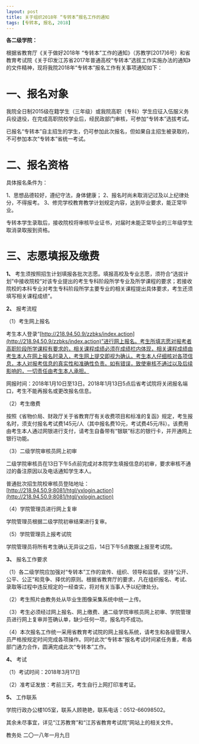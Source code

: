 ```yaml
---
layout: post
title: 关于组织2018年 “专转本”报名工作的通知
tags: [专转本, 报名, 2018]
---
```


<!--more-->

**各二级学院：**

根据省教育厅《关于做好2018年 “专转本”工作的通知》（苏教学[2017]6号）和省教育考试院《关于印发江苏省2017年普通高校“专转本”选拔工作实施办法的通知》的文件精神，现将我院2018年“专转本”报名工作有关事项通知如下：

# 一、报名对象

我院全日制2015级在籍学生（三年级）或我院高职（专科）学生应征入伍服义务兵役退役，在完成高职院校学业后，经民政部门审核，可参加“专转本”选拔考试。

已报名“专转本”自主招生的学生，仍可参加此次报名，但如果自主招生被录取的，不可参加本次“专转本”省统一考试。

# 二、报名资格

具体报名条件为：

1、思想品德较好，遵纪守法，身体健康；
2、报名时尚未取消记过及以上纪律处分，不得报考。
3、修完学校教育教学计划规定内容，达到毕业要求，能正常毕业。

专转本学生录取后，接收院校将审核毕业证书，对届时未能正常毕业的三年级学生取消录取报到资格。

# 三、志愿填报及缴费

**1、** 考生须按照招生计划填报各批次志愿。填报高校及专业志愿，须符合“选拔计划”中接收院校“对该专业提出的考生专科阶段所学专业及所学课程的要求；若接收院校的本科专业对考生专科阶段所学主要专业的相关课程提出具体要求，考生还须填写相关课程成绩”。

**2、** 报考流程

（1）考生网上报名

考生本人登录“[http://218.94.50.9/zzbks/index.action](http://218.94.50.9/zzbks/index.action)”进行网上报名。考生所填志愿对报考者高职阶段所学课程有要求的，相关课程成绩必须在成绩栏内体现，相关课程成绩由考生本人在网上报名时录入，考生网上提交即视为确认。考生本人仔细核对各项信息，本人对报考信息的真实性和准确性负责。如有错误，致使审核不通过以及后续影响的，一切责任由考生本人承担。

网报时间：2018年1月10日至13日。2018年1月13日5点后省考试院将关闭报名端口，考生不能再报名或更改报名信息。

（2）考生缴费

按照《省物价局、财政厅关于省教育厅有关收费项目和标准的复函》规定，考生报名时，须支付报名考试费145元/人（其中报名费10元，考试费45元/科）。该费用由考生本人通过网银进行支付，请考生自备带有“银联”标志的银行卡，并开通网上银行功能。

（3）二级学院审核员网上初审

二级学院审核员在13日下午5点前完成对本院学生填报信息的初审，要求审核不通过的备注原因以及电话通知学生本人。

普通批次招生院校审核员登陆地址：[http://218.94.50.9:8081/htgl/yxlogin.action](http://218.94.50.9:8081/htgl/yxlogin.action)

（4）学院管理员进行网上复审

学院管理员根据二级学院初审结果进行复审。

（5）学院管理员上报考试院

学院管理员将所有考生确认无异议之后，14日下午5点数据上报至考试院。

**3、** 报名工作要求

（1）各二级学院应加强对“专转本”工作的宣传、组织、领导和监督。坚持“公开、公平、公正”和竞争、择优的原则。根据省教育厅的要求，凡在组织报名、考试、录取等过程中违反规定的一经查实，将对有关当事人予以纪律处分。

（2）考生照片由教务处从毕业生图像采集系统中统一上传。

（3）考生必须经过网上报名、网上缴费、通二级学院审核员网上初审、学院管理员进行网上复审并签确认单，缺少任何一项，报名均不成功。

（4）本次报名工作统一采用省教育考试院的网上报名系统，请考生和各级管理人员严格按规定时间完成各项操作。同时此次“专转本”报名考试时间紧任务重，希各部门通力合作，圆满完成此次“专转本”工作。

**4、** 考试

（1）考试时间：2018年3月17日

（2）准考证发放：考前三天，考生自行上网打印准考证。

**5、** 工作联系

学院行政办公楼105室，联系人顾艳艳，联系电话：0512-66098502。

其余未尽事宜，详见“江苏教育”和“江苏省教育考试院”网站上的相关文件。



教务处
二〇一八年一月九日
